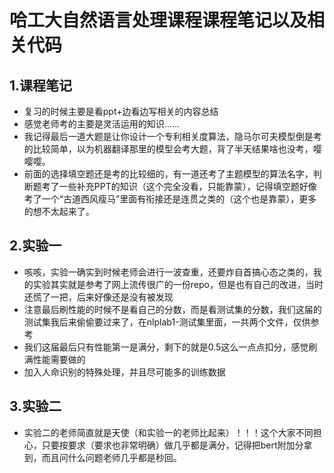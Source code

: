 # 哈工大自然语言处理课程课程笔记以及相关代码
## 1.课程笔记
- 复习的时候主要是看ppt+边看边写相关的内容总结
- 感觉老师考的主要是灵活运用的知识……
- 我记得最后一道大题是让你设计一个专利相关度算法，隐马尔可夫模型倒是考的比较简单，以为机器翻译那里的模型会考大题，背了半天结果啥也没考，嘤嘤嘤。
- 前面的选择填空题还是考的比较细的，有一道还考了主题模型的算法名字，判断题考了一些补充PPT的知识（这个完全没看，只能靠蒙），记得填空题好像考了一个“古道西风瘦马”里面有衔接还是连贯之类的（这个也是靠蒙），更多的想不太起来了。
## 2.实验一
- 咳咳，实验一确实到时候老师会进行一波查重，还要炸自首搞心态之类的，我的实验其实就是参考了网上流传很广的一份repo，但是也有自己的改进，当时还慌了一把，后来好像还是没有被发现
- 注意最后刷性能的时候不是看自己的分数，而是看测试集的分数，我们这届的测试集我后来偷偷要过来了，在nlplab1-测试集里面，一共两个文件，仅供参考
- 我们这届最后只有性能第一是满分，剩下的就是0.5这么一点点扣分，感觉刷满性能需要做的
- 加入人命识别的特殊处理，并且尽可能多的训练数据
## 3.实验二
- 实验二的老师简直就是天使（和实验一的老师比起来）！！！这个大家不同担心，只要按要求（要求也非常明确）做几乎都是满分，记得把bert附加分拿到，而且问什么问题老师几乎都是秒回。
